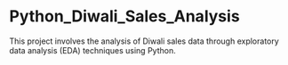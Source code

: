 # Python_Diwali_Sales_Analysis
This project involves the analysis of Diwali sales data through exploratory data analysis (EDA) techniques using Python.
